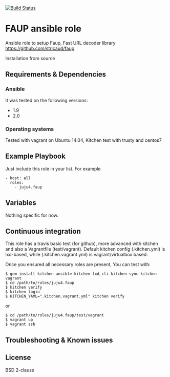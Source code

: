 [![Build Status](https://travis-ci.org/juju4/ansible-faup.svg?branch=master)](https://travis-ci.org/juju4/ansible-faup)
# FAUP ansible role

Ansible role to setup Faup, Fast URL decoder library
https://github.com/stricaud/faup

Installation from source

## Requirements & Dependencies

### Ansible
It was tested on the following versions:
 * 1.9
 * 2.0

### Operating systems

Tested with vagrant on Ubuntu 14.04, Kitchen test with trusty and centos7

## Example Playbook

Just include this role in your list.
For example

```
- host: all
  roles:
    - juju4.faup
```

## Variables

Nothing specific for now.

## Continuous integration

This role has a travis basic test (for github), more advanced with kitchen and also a Vagrantfile (test/vagrant).
Default kitchen config (.kitchen.yml) is lxd-based, while (.kitchen.vagrant.yml) is vagrant/virtualbox based.

Once you ensured all necessary roles are present, You can test with:
```
$ gem install kitchen-ansible kitchen-lxd_cli kitchen-sync kitchen-vagrant
$ cd /path/to/roles/juju4.faup
$ kitchen verify
$ kitchen login
$ KITCHEN_YAML=".kitchen.vagrant.yml" kitchen verify
```
or
```
$ cd /path/to/roles/juju4.faup/test/vagrant
$ vagrant up
$ vagrant ssh
```

## Troubleshooting & Known issues


## License

BSD 2-clause

